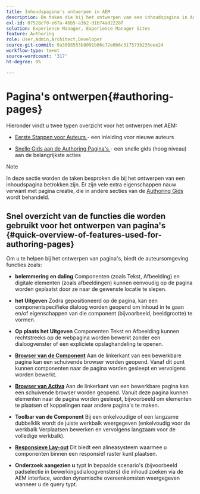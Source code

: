 ```yaml
---
title: Inhoudspagina's ontwerpen in AEM
description: De taken die bij het ontwerpen van een inhoudspagina in Adobe Experience Manager 6.5 betrokken zijn.
exl-id: 07528cf0-e67a-46b5-a3b2-d1b74ad2228f
solution: Experience Manager, Experience Manager Sites
feature: Authoring
role: User,Admin,Architect,Developer
source-git-commit: 9a3008553b8091b66c72e0b6c317573b235eee24
workflow-type: tm+mt
source-wordcount: '317'
ht-degree: 0%

---
```


# Pagina&#39;s ontwerpen{#authoring-pages}

Hieronder vindt u twee typen overzicht voor het ontwerpen met AEM:

* [ Eerste Stappen voor Auteurs ](/help/sites-authoring/first-steps.md) - een inleiding voor nieuwe auteurs

* [ Snelle Gids aan de Authoring Pagina&#39;s ](/help/sites-authoring/qg-page-authoring.md) - een snelle gids (hoog niveau) aan de belangrijkste acties

>[!NOTE]
>
>In deze sectie worden de taken besproken die bij het ontwerpen van een inhoudspagina betrokken zijn. Er zijn vele extra eigenschappen nauw verwant met pagina creatie, die in andere secties van de [ Authoring Gids ](/help/sites-authoring/first-steps.md) wordt behandeld.

## Snel overzicht van de functies die worden gebruikt voor het ontwerpen van pagina&#39;s {#quick-overview-of-features-used-for-authoring-pages}

Om u te helpen bij het ontwerpen van pagina&#39;s, biedt de auteursomgeving functies zoals:

* **belemmering en daling**
Componenten (zoals Tekst, Afbeelding) en digitale elementen (zoals afbeeldingen) kunnen eenvoudig op de pagina worden geplaatst door ze naar de gewenste locatie te slepen.

* **het Uitgeven**
Zodra gepositioneerd op de pagina, kan een componentspecifieke dialoog worden geopend om inhoud in te gaan en/of eigenschappen van die component (bijvoorbeeld, beeldgrootte) te vormen.

* **Op plaats het Uitgeven**
Componenten Tekst en Afbeelding kunnen rechtstreeks op de webpagina worden bewerkt zonder een dialoogvenster of een expliciete opslaghandeling te openen.

* **[Browser van de Component](/help/sites-authoring/author-environment-tools.md#componentsbrowsertouchoptimizedui)**
Aan de linkerkant van een bewerkbare pagina kan een schuivende browser worden geopend. Vanaf dit punt kunnen componenten naar de pagina worden gesleept en vervolgens worden bewerkt.

* **[Browser van Activa](/help/sites-authoring/author-environment-tools.md#assetsbrowsertouchoptimizedui)**
Aan de linkerkant van een bewerkbare pagina kan een schuivende browser worden geopend. Vanuit deze pagina kunnen elementen naar de pagina worden gesleept, bijvoorbeeld om elementen te plaatsen of koppelingen naar andere pagina&#39;s te maken.

* **Toolbar van de Component**
Bij een enkelvoudige of een langzame dubbelklik wordt de juiste werkbalk weergegeven (enkelvoudig voor de werkbalk Verplaatsen bewerken en vervolgens langzaam voor de volledige werkbalk).

* **[Responsieve Lay-out](/help/sites-authoring/responsive-layout.md)**
Dit biedt een alineasysteem waarmee u componenten binnen een responsief raster kunt plaatsen.

* **Onderzoek aangezien u** typt
In bepaalde scenario&#39;s (bijvoorbeeld padselectie in bewerkingsdialoogvensters) die inhoud zoeken via de AEM interface, worden dynamische overeenkomsten weergegeven wanneer u de query typt.
